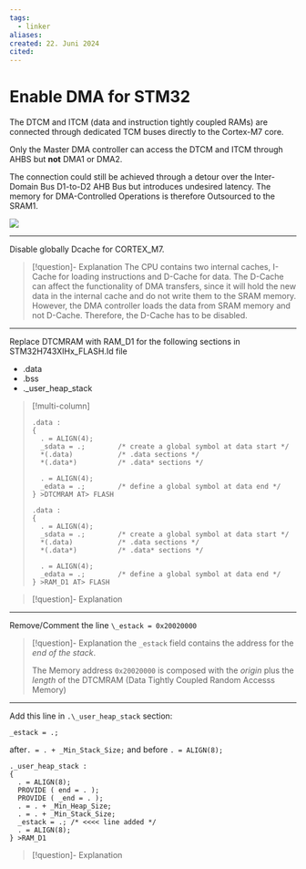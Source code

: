 ```yaml
---
tags:
  - linker
aliases: 
created: 22. Juni 2024
cited:
---
```


# Enable DMA for STM32

The DTCM and ITCM (data and instruction tightly coupled RAMs) are connected through dedicated TCM buses directly to the Cortex-M7 core.

Only the Master DMA controller can access the DTCM and ITCM through AHBS but **not** DMA1 or DMA2. 

The connection could still be achieved through a detour over the Inter-Domain Bus D1-to-D2 AHB Bus but introduces undesired latency. The memory for DMA-Controlled Operations is therefore Outsourced to the SRAM1. 

![](../xEDU/(SemB2)-SS24/Networked%20Embedded%20Systems%20PR/assets/Pasted%20image%2020240618232740.png)

---

Disable globally Dcache for CORTEX_M7.

> [!question]- Explanation
> The CPU contains two internal caches, I-Cache for loading instructions and D-Cache for data. The D-Cache can affect the functionality of DMA transfers, since it will hold the new data in the internal cache and do not write them to the SRAM memory. However, the DMA controller loads the data from SRAM memory and not D-Cache. Therefore, the D-Cache has to be disabled.

---

Replace DTCMRAM with RAM_D1 for the following sections in STM32H743XIHx_FLASH.Id file
- .data
- .bss
- .\_user_heap_stack

> [!multi-column]
>
> ```ld title='Example: Before'
> .data : 
> {
>   . = ALIGN(4);
>   _sdata = .;        /* create a global symbol at data start */
>   *(.data)           /* .data sections */
>   *(.data*)          /* .data* sections */
> 
>   . = ALIGN(4);
>   _edata = .;        /* define a global symbol at data end */
> } >DTCMRAM AT> FLASH
> ```
>
> ```ld title='Example: After'
> .data : 
> {
>   . = ALIGN(4);
>   _sdata = .;        /* create a global symbol at data start */
>   *(.data)           /* .data sections */
>   *(.data*)          /* .data* sections */
> 
>   . = ALIGN(4);
>   _edata = .;        /* define a global symbol at data end */
> } >RAM_D1 AT> FLASH
> ```

> [!question]- Explanation
> 

--- 

Remove/Comment the line `\_estack = 0x20020000`

> [!question]- Explanation
> the `_estack` field contains the address for the *end of the stack*.
> 
> The Memory address `0x20020000` is composed with the *origin* plus the *length* of the DTCMRAM (Data Tightly Coupled Random Accesss Memory)
> 

---

Add this line in `.\_user_heap_stack` section:

`_estack = .;`

after`. = . + _Min_Stack_Size;`
and before `. = ALIGN(8);`

```ld
._user_heap_stack :
{
  . = ALIGN(8);
  PROVIDE ( end = . );
  PROVIDE ( _end = . );
  . = . + _Min_Heap_Size;
  . = . + _Min_Stack_Size;
  _estack = .; /* <<<< line added */
  . = ALIGN(8);
} >RAM_D1
```

> [!question]- Explanation
> 